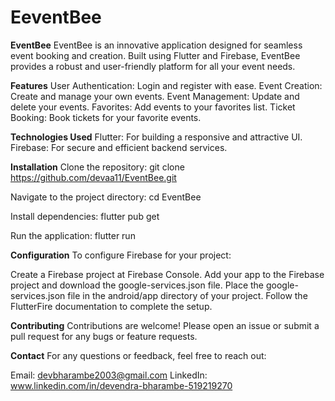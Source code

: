 # EeventBee

**EventBee**
EventBee is an innovative application designed for seamless event booking and creation. Built using Flutter and Firebase, EventBee provides a robust and user-friendly platform for all your event needs.

**Features**
User Authentication: Login and register with ease.
Event Creation: Create and manage your own events.
Event Management: Update and delete your events.
Favorites: Add events to your favorites list.
Ticket Booking: Book tickets for your favorite events.

**Technologies Used**
Flutter: For building a responsive and attractive UI.
Firebase: For secure and efficient backend services.



**Installation**
Clone the repository:
git clone https://github.com/devaa11/EventBee.git

Navigate to the project directory:
cd EventBee

Install dependencies:
flutter pub get

Run the application:
flutter run

**Configuration**
To configure Firebase for your project:

Create a Firebase project at Firebase Console.
Add your app to the Firebase project and download the google-services.json file.
Place the google-services.json file in the android/app directory of your project.
Follow the FlutterFire documentation to complete the setup.

**Contributing**
Contributions are welcome! Please open an issue or submit a pull request for any bugs or feature requests.


**Contact**
For any questions or feedback, feel free to reach out:

Email: devbharambe2003@gmail.com
LinkedIn: www.linkedin.com/in/devendra-bharambe-519219270
